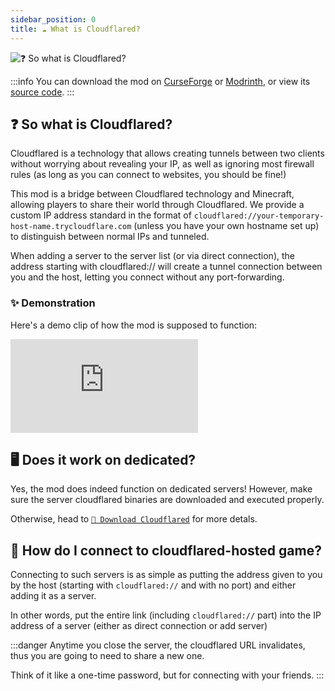 ```yaml
---
sidebar_position: 0
title: ☁️ What is Cloudflared?
---
```


![❓ So what is Cloudflared?](https://assets.zeith.org/logos/cloudflared.png)

:::info
You can download the mod on [CurseForge](https://www.curseforge.com/projects/1005516) or [Modrinth](https://modrinth.com/project/w5fammEF), or view its [source code](https://github.com/dragon-forge/Cloudflared).
:::

## ❓ So what is Cloudflared?

Cloudflared is a technology that allows creating tunnels between two clients without worrying about revealing your IP, as well as ignoring most firewall rules (as long as you can connect to websites, you should be fine!)

This mod is a bridge between Cloudflared technology and Minecraft, allowing players to share their world through Cloudflared. We provide a custom IP address standard in the format of `cloudflared://your-temporary-host-name.trycloudflare.com` (unless you have your own hostname set up) to distinguish between normal IPs and tunneled.

When adding a server to the server list (or via direct connection), the address starting with cloudflared:// will create a tunnel connection between you and the host, letting you connect without any port-forwarding.

### ✨ Demonstration
Here's a demo clip of how the mod is supposed to function:
<div style={{"width": "100%", "padding-bottom": "56.25%", "position": "relative"}}><iframe loading="lazy" style={{"width": "100%", "height": "100%", "position": "absolute"}} src="https://www.youtube.com/embed/PqiDtyWiJcU" title="YouTube video player" frameborder="0" allow="accelerometer; autoplay; clipboard-write; encrypted-media; gyroscope; picture-in-picture" allowfullscreen></iframe></div>

## 🖥️ Does it work on dedicated?

Yes, the mod does indeed function on dedicated servers! However, make sure the server cloudflared binaries are downloaded and executed properly.

Otherwise, head to [`📩 Download Cloudflared`](/docs/user/cloudflared/download) for more detals.

## 🔌 How do I connect to cloudflared-hosted game?

Connecting to such servers is as simple as putting the address given to you by the host (starting with `cloudflared://` and with no port) and either adding it as a server.

In other words, put the entire link (including `cloudflared://` part) into the IP address of a server (either as direct connection or add server)

:::danger
Anytime you close the server, the cloudflared URL invalidates, thus you are going to need to share a new one.

Think of it like a one-time password, but for connecting with your friends.
:::